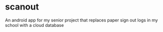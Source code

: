 # scanout
An android app for my senior project that replaces paper sign out logs in my school with a cloud database
